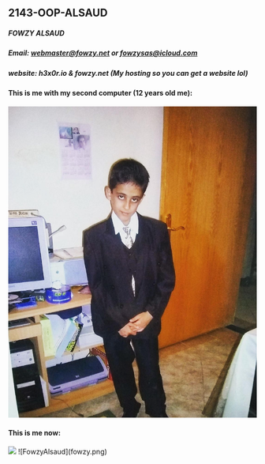## 2143-OOP-ALSAUD
##### FOWZY ALSAUD
##### Email: webmaster@fowzy.net or fowzysas@icloud.com
##### website: h3x0r.io & fowzy.net (My hosting so you can get a website lol)
#### This is me with my second computer (12 years old me):
![FowzyAlsaud](10yearsoldme.png)
#### This is me now:
<img src="fowzy.png" width=50>
![FowzyAlsaud](fowzy.png)
